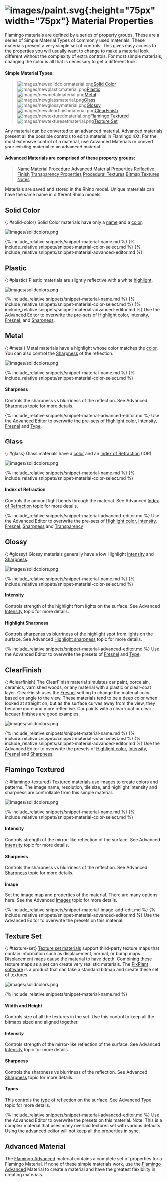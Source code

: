 ---
---
# ![images/paint.svg](images/paint.svg){:height="75px" width="75px"} Material Properties
Flamingo materials are defined by a series of property groups. These are a series of Simple Material Types of commonly used materials.  These materials present a very simple set of controls. This gives easy access to the properties you will usually want to change to make a material look different without the complexity of extra controls. For most simple materials, changing the color is all that is necessary to get a different look.

#### Simple Material Types:

> ![images/newsolidcolormaterial.png](images/newsolidcolormaterial.png)[Solid Color](#solid-color)
> ![images/newplasticmaterial.png](images/newplasticmaterial.png)[Plastic](#plastic)
> ![images/newmetalmaterial.png](images/newmetalmaterial.png)[Metal](#metal)
> ![images/newglassmaterial.png](images/newglassmaterial.png)[Glass](#glass)
> ![images/newglossymaterial.png](images/newglossymaterial.png)[Glossy](#glossy)
> ![images/newclearfinishmaterial.png](images/newclearfinishmaterial.png)[ClearFinish](#clearfinish)
> ![images/newtexturedmaterial.png](images/newtexturedmaterial.png)[Flamingo Textured](#flamingo-textured)
> ![images/newtexturesetmaterial.png](images/newtexturesetmaterial.png)[Texture Set](#texture-set)

Any material can be converted to an advanced material.  Advanced materials present all the possible controls to edit a material in Flamingo nXt.  For the most extensive control of a material, use Advanced Materials or convert your existing material to an advanced material.

#### Advanced Materials are comprised of these property groups:

> [Name](material-type-advanced.html#name)
> [Material Procedure](material-type-advanced.html#procedures)
> [Advanced Material Properties](material-type-advanced.html#advanced-materials-properties)
> [Reflective Finish](material-type-advanced.html#reflective-finish-and-highlight)
> [Transparency Properties](material-type-advanced.html#transparency)
> [Procedural Textures](material-type-advanced.html#bump-patterns)
> [Bitmap Textures](material-type-advanced.html#textures)
> [Notes](material-type-advanced.html#notes)

Materials are saved and stored in the Rhino model. Unique materials can have the same name in different Rhino models.

## Solid Color
{: #solid-color}
Solid Color materials have only a [name](material-type-advanced.html#name) and a [color](material-type-advanced.html#color).

![images/solidcolors.png](images/3-solidcolor.png)

{% include_relative snippets/snippet-material-name.md %}
{% include_relative snippets/snippet-material-color-select.md %}
{% include_relative snippets/snippet-material-advanced-editor.md %}

## Plastic
{: #plastic}
Plastic materials are slightly reflective with a white [highlight](material-type-advanced.html#highlight-color).

![images/solidcolors.png](images/3-plastic.png)

{% include_relative snippets/snippet-material-name.md %}
{% include_relative snippets/snippet-material-color-select.md %}
{% include_relative snippets/snippet-material-advanced-editor.md %} Use the Advanced Editor to overwrite the pre-sets of [Highlight color](material-type-advanced.html#highlight-color), [Intensity](material-type-advanced.html#intensity), [Fresnel](material-type-advanced.html#fresnel), and [Sharpness](material-type-advanced.html#sharpness).

## Metal
{: #metal}
Metal materials have a highlight whose color matches the [color](material-type-advanced.html#color). You can also control the [Sharpness](material-type-advanced.html#sharpness) of the reflection.

![images/solidcolors.png](images/3-metal.png)

{% include_relative snippets/snippet-material-name.md %}
{% include_relative snippets/snippet-material-color-select.md %}
#### Sharpness
Controls the sharpness vs blurriness of the reflection. See Advanced [Sharpness](material-type-advanced.html#sharpness) topic for more details.

{% include_relative snippets/snippet-material-advanced-editor.md %} Use the Advanced Editor to overwrite the pre-sets of [Highlight color](material-type-advanced.html#highlight-color), [Intensity](material-type-advanced.html#intensity), [Fresnel](material-type-advanced.html#fresnel) and [Type](material-type-advanced.html#type).

## Glass
{: #glass}
Glass materials have a [color](material-type-advanced.html#color) and an [Index of Refraction](advanced-material-properties-main.html#index-of-refraction) (IOR).

![images/solidcolors.png](images/3-glass.png)

{% include_relative snippets/snippet-material-name.md %}
{% include_relative snippets/snippet-material-color-select.md %}
#### Index of Refraction
Controls the amount light bends through the material. See Advanced [Index of Refraction](advanced-material-properties-main.html#index-of-refraction) topic for more details.

{% include_relative snippets/snippet-material-advanced-editor.md %} Use the Advanced Editor to overwrite the pre-sets of [Highlight color](material-type-advanced.html#highlight-color), [Intensity](material-type-advanced.html#intensity), [Fresnel](material-type-advanced.html#fresnel), [Sharpness](material-type-advanced.html#sharpness) and [Transparency](material-type-advanced.html#transparency)

## Glossy
{: #glossy}
Glossy materials generally have a low Highlight [Intensity](material-type-advanced.html#intensity) and [Sharpness](material-type-advanced.html#sharpness).

![images/solidcolors.png](images/3-glossy.png)

{% include_relative snippets/snippet-material-name.md %}
{% include_relative snippets/snippet-material-color-select.md %}
#### Intensity
Controls strength of the highlight from lights on the surface. See Advanced [Intensity](material-type-advanced.html#intensity) topic for more details.

#### Highlight Sharpness
Controls sharpenss vs blurriness of the highlight spot from lights on the surface. See Advanced [Highlight sharpness](material-type-advanced.html#sharpness) topic for more details.

{% include_relative snippets/snippet-material-advanced-editor.md %} Use the Advanced Editor to overwrite the presets of [Fresnel](material-type-advanced.html#fresnel) and [Type](material-type-advanced.html#type).

## ClearFinish
{: #clearfinish}
The ClearFinish material simulates car paint, porcelain, ceramics, varnished woods, or any material with a plastic or clear-coat layer. ClearFinish uses the [Fresnel](material-type-advanced.html#fresnel) setting to change the material color based on angle to the view. These materials tend to be a deep color when looked at straight on, but as the surface curves away from the view, they become more and more reflective. Car paints with a clear-coat or clear lacquer finishes are good examples.

![images/solidcolors.png](images/3-clearfinish.png)

{% include_relative snippets/snippet-material-name.md %}
{% include_relative snippets/snippet-material-color-select.md %}
{% include_relative snippets/snippet-material-advanced-editor.md %} Use the Advanced Editor to overwrite the presets of [Highlight color](material-type-advanced.html#highlight-color), [Intensity](material-type-advanced.html#intensity), [Fresnel](material-type-advanced.html#fresnel) and [Sharpness](material-type-advanced.html#sharpness).

## Flamingo Textured
{: #flamingo-textured}
Textured materials use images to create colors and patterns. The image name, resolution, tile size, and highlight intensity and sharpness are controllable from this simple material.

![images/solidcolors.png](images/3-texture.png)

{% include_relative snippets/snippet-material-name.md %}
{% include_relative snippets/snippet-material-color-select.md %}
#### Intensity
Controls strength of the mirror-like reflection of the surface. See Advanced [Intensity](material-type-advanced.html#intensity) topic for more details.

#### Sharpness
Controls the sharpness vs blurriness of the reflection. See Advanced [Sharpness](material-type-advanced.html#sharpness) topic for more details.

#### Image
Set the image map and properties of the material. There are many options here. See the Advanced [Images](material-type-advanced.html#texture) topic for more details.

{% include_relative snippets/snippet-material-image-add-edit.md %}
{% include_relative snippets/snippet-material-advanced-editor.md %} Use the Advanced Editor to overwrite the presets on this material.

## Texture Set
{: #texture-set}
[Texture set materials](texture-set-materials.html) support third-party texture maps that contain information such as displacement, normal, or bump maps. Displacement maps cause the material to have depth. Combining these texture maps as a set can create very realistic materials. The [PixPlant software](http://www.pixplant.com/) is a product that can take a standard bitmap and create these set of textures.
<!-- TODO: This dialog at this time is all messed up.  The Map Properties (Mass?) settings will change based on the map selected.  We also need to add the map types that are captured.-->
![images/solidcolors.png](images/textureset.png)

{% include_relative snippets/snippet-material-name.md %}
#### Width and Height
Controls size of all the textures in the set.  Use this control to keep all the bitmaps sized and aligned together.

#### Intensity
Controls strength of the mirror-like reflection of the surface. See Advanced [Intensity](material-type-advanced.html#intensity) topic for more details.

#### Sharpness
Controls the sharpness vs blurriness of the reflection. See Advanced [Sharpness](material-type-advanced.html#sharpness) topic for more details.

#### Types
This controls the type of reflection on the surface.  See Advanced [Type](material-type-advanced.html#type) topic for more details.

{% include_relative snippets/snippet-material-advanced-editor.md %} Use the Advanced Editor to overwrite the presets on this material. Note: This is a complex material that uses many overlaid textures set with various defaults.  Using the advanced editor will not keep all the properties in sync.

## Advanced Material
The [Flamingo Advanced](material-type-advanced) material contains a complete set of properties for a Flamingo Material.  If none of these simple materials work, use the [Flamingo Advanced](material-type-advanced) Material to create a material and have the greatest flexibility in creating materials.
